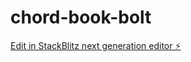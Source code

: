 # chord-book-bolt

[Edit in StackBlitz next generation editor ⚡️](https://stackblitz.com/~/github.com/alokp09/chord-book-bolt)